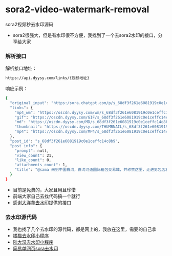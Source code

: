 # sora2-video-watermark-removal
sora2视频秒去水印源码
- sora2很强大，但是有水印很不方便，我找到了一个去sora2水印的接口，分享给大家

### 解析接口
解析接口地址：
```bash
https://api.dyysy.com/links/{视频地址}
```
响应示例：
```bash
{
  "original_input": "https:/sora.chatgpt.com/p/s_68df3f261e6081919c0e1ceffc14c8b9",
  "links": {
    "mp4_wm": "https://oscdn.dyysy.com/wm/s_68df3f261e6081919c0e1ceffc14c8b9.mp4",
    "gif": "https://oscdn.dyysy.com/GIF/s_68df3f261e6081919c0e1ceffc14c8b9.gif",
    "md": "https://oscdn.dyysy.com/MD/s_68df3f261e6081919c0e1ceffc14c8b9.mp4",
    "thumbnail": "https://oscdn.dyysy.com/THUMBNAIL/s_68df3f261e6081919c0e1ceffc14c8b9.webp",
    "mp4": "https://oscdn.dyysy.com/MP4/s_68df3f261e6081919c0e1ceffc14c8b9.mp4"
  },
  "post_id": "s_68df3f261e6081919c0e1ceffc14c8b9",
  "post_info": {
    "prompt": null,
    "view_count": 21,
    "like_count": 0,
    "attachments_count": 1,
    "title": "@sama 来到中国白沟，白沟河道国际箱包交易城，并称赞这里，走进男包店和店主沟通，并且拿起一个包背在身上，然后称赞这个包包，全程中文交流"
  }
}
```
- 目前是免费的，大家且用且珍惜
- 前端大家自己去找代码搞一个就行
- 感谢[大洋芋去水印](https://api.dyysy.com/links/)提供的接口
### 去水印源代码
- 我也找了几个去水印的源代码，都是网上的，我放在这里，需要的自己拿
- [橘猫去水印小程序](https://github.com/xiaolou888/jumao)
- [陆大湿去水印小程序](https://github.com/xiaolou888/ludashi)
- [简易单网页sora去水印](https://github.com/xiaolou888/qushuiyin-jianyi)
